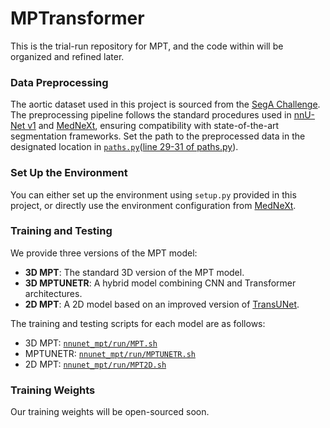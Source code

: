 # MPTransformer
This is the trial-run repository for MPT, and the code within will be organized and refined later.
### Data Preprocessing
The aortic dataset used in this project is sourced from the [SegA Challenge](https://multicenteraorta.grand-challenge.org/).  
The preprocessing pipeline follows the standard procedures used in [nnU-Net v1](https://github.com/MIC-DKFZ/nnUNet/tree/nnunetv1) and [MedNeXt](https://github.com/MIC-DKFZ/MedNeXt), ensuring compatibility with state-of-the-art segmentation frameworks.
Set the path to the preprocessed data in the designated location in [`paths.py`](paths.py)([line 29-31 of paths.py](https://github.com/iCherishxixixi/MPTransformer/blob/1314c8858eb55cf2a6011d0c8a8c771da917e1b6/nnunet_mpt/paths.py#L29-L31)).
### Set Up the Environment
You can either set up the environment using `setup.py` provided in this project, or directly use the environment configuration from [MedNeXt](https://github.com/MIC-DKFZ/MedNeXt).
### Training and Testing
We provide three versions of the MPT model:

- **3D MPT**: The standard 3D version of the MPT model.
- **3D MPTUNETR**: A hybrid model combining CNN and Transformer architectures.
- **2D MPT**: A 2D model based on an improved version of [TransUNet](https://github.com/Beckschen/TransUNet).

The training and testing scripts for each model are as follows:

- 3D MPT: [`nnunet_mpt/run/MPT.sh`](nnunet_mpt/run/MPT.sh)
- MPTUNETR: [`nnunet_mpt/run/MPTUNETR.sh`](nnunet_mpt/run/MPTUNETR.sh)
- 2D MPT: [`nnunet_mpt/run/MPT2D.sh`](nnunet_mpt/run/MPT2D.sh)
### Training Weights
Our training weights will be open-sourced soon.
